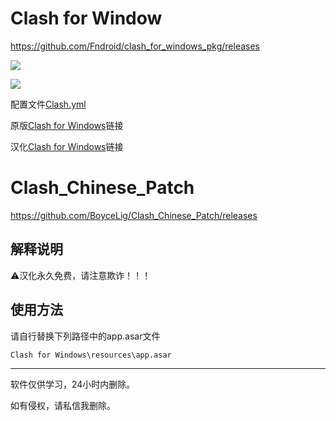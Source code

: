 # Clash for Window
https://github.com/Fndroid/clash_for_windows_pkg/releases

[![](https://img.shields.io/badge/Telegram-公告板-blue)](https://t.me/QuantX)

[![](https://img.shields.io/badge/Telegram-交流群-purple)](https://t.me/Skill_X)

配置文件[Clash.yml](https://github.com/Moli-X/Resources/blob/main/Clash/Clash.yml)

原版[Clash for Windows](https://github.com/Fndroid/clash_for_windows_pkg/releases)链接

汉化[Clash for Windows](https://github.com/BoyceLig/Clash_Chinese_Patch/releases)链接



# Clash_Chinese_Patch
https://github.com/BoyceLig/Clash_Chinese_Patch/releases
## 解释说明

⚠️汉化永久免费，请注意欺诈！！！

## 使用方法

请自行替换下列路径中的app.asar文件

`Clash for Windows\resources\app.asar`

---

软件仅供学习，24小时内删除。

如有侵权，请私信我删除。


